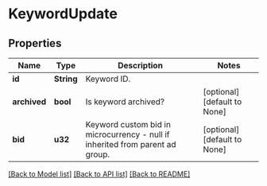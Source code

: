 # KeywordUpdate

## Properties
Name | Type | Description | Notes
------------ | ------------- | ------------- | -------------
**id** | **String** | Keyword ID. | 
**archived** | **bool** | Is keyword archived? | [optional] [default to None]
**bid** | **u32** | Keyword custom bid in microcurrency - null if inherited from parent ad group. | [optional] [default to None]

[[Back to Model list]](../README.md#documentation-for-models) [[Back to API list]](../README.md#documentation-for-api-endpoints) [[Back to README]](../README.md)


